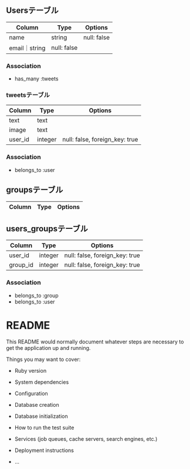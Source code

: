 ## Usersテーブル

|Column|Type|Options|
|------|----|-------|
|name|string|null: false|
|email｜string|null: false|
### Association
- has_many :tweets

### tweetsテーブル
|Column|Type|Options|
|------|----|-------|
|text|text||
|image|text||
|user_id|integer|null: false, foreign_key: true|
### Association
- belongs_to :user

## groupsテーブル
|Column|Type|Options|
|------|----|-------|

## users_groupsテーブル
|Column|Type|Options|
|------|----|-------|
|user_id|integer|null: false, foreign_key: true|
|group_id|integer|null: false, foreign_key: true|
### Association
- belongs_to :group
- belongs_to :user

# README

This README would normally document whatever steps are necessary to get the
application up and running.

Things you may want to cover:

* Ruby version

* System dependencies

* Configuration

* Database creation

* Database initialization

* How to run the test suite

* Services (job queues, cache servers, search engines, etc.)

* Deployment instructions

* ...
